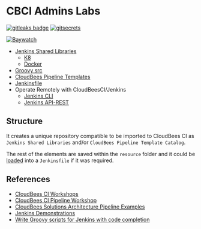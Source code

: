 # CBCI Admins Labs

[![gitleaks badge](https://img.shields.io/badge/protected%20by-gitleaks-blue)](https://github.com/zricethezav/gitleaks#pre-commit) [![gitsecrets](https://img.shields.io/badge/protected%20by-gitsecrets-blue)](https://github.com/awslabs/git-secrets)

[![Baywatch](resources/img/baywatch/Jenkins_Support_Baywatch_flags.png)](resources/img/baywatch/)

- [Jenkins Shared Libraries](vars)
  - [K8](resources/k8s)
  - [Docker](resources/docker)
- [Groovy src](src)
- [CloudBees Pipeline Templates](templates)
- [Jenkinsfile](pipelines)
- Operate Remotely with CloudBeesCI/Jenkins
  - [Jenkins CLI](resources/cli)
  - [Jenkins API-REST](resources/rest-api)

## Structure

It creates a unique repository compatible to be imported to CloudBees CI as `Jenkins Shared Libraries` and/or `CloudBees Pipeline Template Catalog`.

The rest of the elements are saved within the `resource` folder and it could be [loaded](https://www.jenkins.io/doc/book/pipeline/shared-libraries/#loading-resources) into a `Jenkinsfile` if it was required.

## References

- [CloudBees CI Workshops](https://cloudbees-ci.labs.cb-sa.io/)
- [CloudBees CI Pipeline Workshop](https://cloudbees-ci-pipeline.labs.cb-sa.io/getting-started/)
- [CloudBees Solutions Architecture Pipeline Examples](https://github.com/beedemo)
- [Jenkins Demonstrations](https://github.com/jenkins-demo)
- [Write Groovy scripts for Jenkins with code completion](https://www.mdoninger.de/2011/11/07/write-groovy-scripts-for-jenkins-with-code-completion.html)
